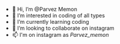 - 👋 Hi, I’m @Parvez Memon
- 👀 I’m interested in coding of all types
- 🌱 I’m currently learning coding
- 💞️ I’m looking to collaborate on instagram 
- 📫 I'm on instagram as  _Parvez_memon_ 

<!---
Parvez2003/Parvez2003 is a ✨ special ✨ repository because its `README.md` (this file) appears on your GitHub profile.
You can click the Preview link to take a look at your changes.
--->
